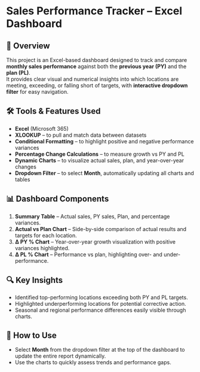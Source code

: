 # Sales Performance Tracker – Excel Dashboard

## 📌 Overview  
This project is an Excel-based dashboard designed to track and compare **monthly sales performance** against both the **previous year (PY)** and the **plan (PL)**.  
It provides clear visual and numerical insights into which locations are meeting, exceeding, or falling short of targets, with **interactive dropdown filter** for easy navigation.  

## 🛠 Tools & Features Used  
- **Excel** (Microsoft 365)  
- **XLOOKUP** – to pull and match data between datasets  
- **Conditional Formatting** – to highlight positive and negative performance variances  
- **Percentage Change Calculations** – to measure growth vs PY and PL  
- **Dynamic Charts** – to visualize actual sales, plan, and year-over-year changes  
- **Dropdown Filter** – to select **Month**, automatically updating all charts and tables  

## 📊 Dashboard Components  
1. **Summary Table** – Actual sales, PY sales, Plan, and percentage variances.  
2. **Actual vs Plan Chart** – Side-by-side comparison of actual results and targets for each location.  
3. **Δ PY % Chart** – Year-over-year growth visualization with positive variances highlighted.  
4. **Δ PL % Chart** – Performance vs plan, highlighting over- and under-performance.  

## 🔍 Key Insights  
- Identified top-performing locations exceeding both PY and PL targets.  
- Highlighted underperforming locations for potential corrective action.  
- Seasonal and regional performance differences easily visible through charts.  

## 📂 How to Use  
- Select **Month** from the dropdown filter at the top of the dashboard to update the entire report dynamically.  
- Use the charts to quickly assess trends and performance gaps.  
